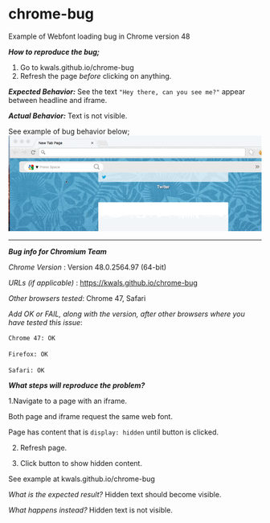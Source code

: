# chrome-bug
Example of Webfont loading bug in Chrome version 48

***How to reproduce the bug;***
1. Go to kwals.github.io/chrome-bug
2. Refresh the page _before_ clicking on anything.


***Expected Behavior:***
See the text `"Hey there, can you see me?"` appear between headline and iframe.


***Actual Behavior:***
Text is not visible.

See example of bug behavior below;
![text does not load](/reproduce-bug.gif "How to Reproduce the Issue")





___________________________________________


***Bug info for Chromium Team***


_Chrome Version_ : Version 48.0.2564.97 (64-bit)

_URLs (if applicable)_ : https://kwals.github.io/chrome-bug

_Other browsers tested_: Chrome 47, Safari

_Add OK or FAIL, along with the version, after other browsers where you have tested this issue_:

    Chrome 47: OK
    
    Firefox: OK
    
    Safari: OK
    
    
    

***_What steps will reproduce the problem?_***


1.Navigate to a page with an iframe. 

  Both page and iframe request the same web font.
  
  Page has content that is `display: hidden` until button is clicked.
  
  
2. Refresh page.



3. Click button to show hidden content.


See example at kwals.github.io/chrome-bug


_What is the expected result?_
Hidden text should become visible.


_What happens instead?_
Hidden text is not visible.
